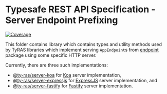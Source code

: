 # Typesafe REST API Specification - Server Endpoint Prefixing

[![Coverage](https://codecov.io/gh/ty-ras/server/branch/main/graph/badge.svg?flag=server)](https://codecov.io/gh/ty-ras/server)

This folder contains library which contains types and utility methods used by TyRAS libraries which implement serving `AppEndpoint`s from [endpoint](../endpoint) package using some specific HTTP server.

Currently, there are three such implementations:
- [@ty-ras/server-koa](https://github.com/ty-ras/server-koa) for [Koa](https://koajs.com) server implementation,
- [@ty-ras/server-expressjs](https://github.com/ty-ras/server-expressjs) for [ExpressJS](https://expressjs.com) server implementation, and
- [@ty-ras/server-fastify](https://github.com/ty-ras/server-fastify) for [Fastify](https://www.fastify.io) server implementation.
